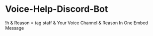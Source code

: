 # Voice-Help-Discord-Bot
!h &amp; Reason = tag staff &amp; Your Voice Channel &amp; Reason In One Embed Message
